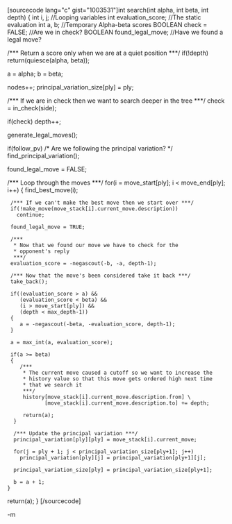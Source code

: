 [sourcecode lang="c" gist="1003531"]int search(int alpha, int beta, int depth)
{
  int i, j;  //Looping variables
  int evaluation_score;  //The static evaluation
  int a, b;  //Temporary Alpha-beta scores
  BOOLEAN check = FALSE;  //Are we in check?
  BOOLEAN found_legal_move;  //Have we found a legal move?

  /*** Return a score only when we are at a quiet position ***/
  if(!depth)
    return(quiesce(alpha, beta));

  a = alpha;
  b = beta;

  nodes++;
  principal_variation_size[ply] = ply;

  /*** If we are in check then we want to search deeper in the tree ***/
  check = in_check(side);

  if(check)
    depth++;

  generate_legal_moves();

  if(follow_pv)  /* Are we following the principal variation? */
    find_principal_variation();

  found_legal_move = FALSE;

  /*** Loop through the moves ***/
  for(i = move_start[ply]; i < move_end[ply]; i++)
  {
     find_best_move(i);

     /*** If we can't make the best move then we start over ***/
     if(!make_move(move_stack[i].current_move.description))
       continue;

     found_legal_move = TRUE;

     /***
      * Now that we found our move we have to check for the
      * opponent's reply
      ***/
     evaluation_score = -negascout(-b, -a, depth-1);

     /*** Now that the move's been considered take it back ***/
     take_back();

     if((evaluation_score > a) &&
        (evaluation_score < beta) &&
        (i > move_start[ply]) &&
        (depth < max_depth-1))
     {
        a = -negascout(-beta, -evaluation_score, depth-1);
     }

     a = max_int(a, evaluation_score);

     if(a >= beta)
     {
        /***
         * The current move caused a cutoff so we want to increase the
         * history value so that this move gets ordered high next time
         * that we search it
         ***/
         history[move_stack[i].current_move.description.from] \
                [move_stack[i].current_move.description.to] += depth;

         return(a);
      }

      /*** Update the principal variation ***/
      principal_variation[ply][ply] = move_stack[i].current_move;

      for(j = ply + 1; j < principal_variation_size[ply+1]; j++)
        principal_variation[ply][j] = principal_variation[ply+1][j];

      principal_variation_size[ply] = principal_variation_size[ply+1];

      b = a + 1;
    }
  return(a);
}
[/sourcecode]

-m
